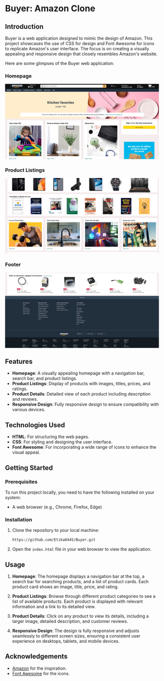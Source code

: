# Buyer: Amazon Clone

## Introduction

Buyer is a web application designed to mimic the design of Amazon. This project showcases the use of CSS for design and Font Awesome for icons to replicate Amazon's user interface. The focus is on creating a visually appealing and responsive design that closely resembles Amazon's website.


Here are some glimpses of the Buyer web application:

### Homepage

![BUYER Web Application](buyer.png)

### Product Listings

![BUYER Web Application](buyer2.png)

### Footer

![BUYER Web Application](buyer3.png)

## Features

- **Homepage**: A visually appealing homepage with a navigation bar, search bar, and product listings.
- **Product Listings**: Display of products with images, titles, prices, and ratings.
- **Product Details**: Detailed view of each product including description and reviews.
- **Responsive Design**: Fully responsive design to ensure compatibility with various devices.

## Technologies Used

- **HTML**: For structuring the web pages.
- **CSS**: For styling and designing the user interface.
- **Font Awesome**: For incorporating a wide range of icons to enhance the visual appeal.

## Getting Started

### Prerequisites

To run this project locally, you need to have the following installed on your system:

- A web browser (e.g., Chrome, Firefox, Edge)

### Installation

1. Clone the repository to your local machine:

    ```bash
    https://github.com/Etika8445/Buyer.git
    ```
2. Open the `index.html` file in your web browser to view the application.


## Usage

1. **Homepage**: The homepage displays a navigation bar at the top, a search bar for searching products, and a list of product cards. Each product card shows an image, title, price, and rating.

2. **Product Listings**: Browse through different product categories to see a list of available products. Each product is displayed with relevant information and a link to its detailed view.

3. **Product Details**: Click on any product to view its details, including a larger image, detailed description, and customer reviews.

4. **Responsive Design**: The design is fully responsive and adjusts seamlessly to different screen sizes, ensuring a consistent user experience on desktops, tablets, and mobile devices.

## Acknowledgements

- [Amazon](https://www.amazon.com/) for the inspiration.
- [Font Awesome](https://fontawesome.com/) for the icons.
